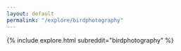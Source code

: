 ```yaml
---
layout: default
permalink: "/explore/birdphotography"
---
```


{% include explore.html subreddit="birdphotography" %}
